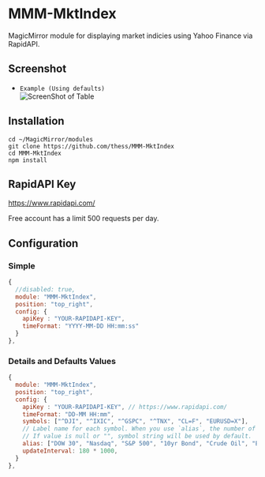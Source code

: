 # MMM-MktIndex
MagicMirror module for displaying market indicies using Yahoo Finance via RapidAPI.


## Screenshot
- `Example (Using defaults)`<br />
![ScreenShot of Table](https://raw.githubusercontent.com/thess/MMM-MktIndex/master/idx_table.png)


## Installation
```shell
cd ~/MagicMirror/modules
git clone https://github.com/thess/MMM-MktIndex
cd MMM-MktIndex
npm install
```

## RapidAPI Key
https://www.rapidapi.com/

Free account has a limit 500 requests per day.

## Configuration
### Simple
```javascript
{
  //disabled: true,
  module: "MMM-MktIndex",
  position: "top_right",
  config: {
    apiKey : "YOUR-RAPIDAPI-KEY",
    timeFormat: "YYYY-MM-DD HH:mm:ss"
  }
},
```
### Details and Defaults Values
```javascript
{
  module: "MMM-MktIndex",
  position: "top_right",
  config: {
    apiKey : "YOUR-RAPIDAPI-KEY", // https://www.rapidapi.com/
    timeFormat: "DD-MM HH:mm",
    symbols: ["^DJI", "^IXIC", "^GSPC", "^TNX", "CL=F", "EURUSD=X"],
    // Label name for each symbol. When you use `alias`, the number of symbols and aliases should be the same.
    // If value is null or "", symbol string will be used by default.
    alias: ["DOW 30", "Nasdaq", "S&P 500", "10yr Bond", "Crude Oil", "EUR/USD"],
    updateInterval: 180 * 1000,
  }
},
```
